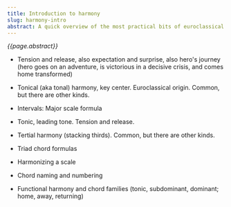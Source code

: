 ```yaml
---
title: Introduction to harmony
slug: harmony-intro
abstract: A quick overview of the most practical bits of euroclassical harmony.
---
```


*{{page.abstract}}*

- Tension and release, also expectation and surprise, also hero's journey (hero goes on an adventure, is victorious in a decisive crisis, and comes home transformed)

- Tonical (aka tonal) harmony, key center. Euroclassical origin. Common, but there are other kinds. 
- Intervals: Major scale formula
- Tonic, leading tone. Tension and release. 

- Tertial harmony (stacking thirds). Common, but there are other kinds.
- Triad chord formulas
- Harmonizing a scale 
- Chord naming and numbering
- Functional harmony and chord families (tonic, subdominant, dominant; home, away, returning)
